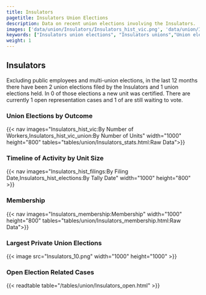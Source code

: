 ```yaml
---
title: Insulators
pagetitle: Insulators Union Elections
description: Data on recent union elections involving the Insulators.
images: ['data/union/Insulators/Insulators_hist_vic.png', 'data/union/Insulators/Insulators_hist_size.png', 'data/union/Insulators/Insulators_10.png']
keywords: ["Insulators union elections", "Insulators unions","Union elections"]
weight: 1
---
```

##  Insulators

Excluding public employees and multi-union elections, in the last 12 months there have been 2 union elections filed by the Insulators and 1 union elections held. In 0 of those elections a new unit was certified. There are currently 1 open representation cases and 1 of are still waiting to vote.

### Union Elections by Outcome
{{< nav images="Insulators_hist_vic:By Number of Workers,Insulators_hist_vic_union:By Number of Units" width="1000" height="800" tables="tables/union/Insulators_stats.html:Raw Data">}}

### Timeline of Activity by Unit Size
{{< nav images="Insulators_hist_filings:By Filing Date,Insulators_hist_elections:By Tally Date" width="1000" height="800" >}}

### Membership
{{< nav images="Insulators_membership:Membership" width="1000" height="800" tables="tables/union/Insulators_membership.html:Raw Data">}}

### Largest Private Union Elections
{{< image src="Insulators_10.png" width="1000" height="1000"  >}}

### Open Election Related Cases
{{< readtable table="/tables/union/Insulators_open.html" >}}

